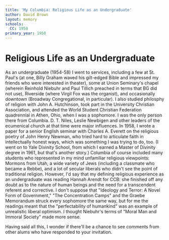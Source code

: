 ```yaml
---
title: 'My Columbia: Religious Life as an Undergraduate'
author: David Brown
layout: memory
schools:
  CC: 1958
primary_year: 1958
---
```

# Religious Life as an Undergraduate

As an undergraduate (1954-58) I went to services, including a few at St. Paul's (at one, Billy Graham waved his gilt-edged Bible and impressed my friends who were interested in theater), some at Union Seminary's chapel (wherein Reinhold Niebuhr and Paul Tillich preached in terms that BG did not use), Riverside (where Virgil Fox was the organist), and occasionally downtown (Broadway Congregational, in particular). I also studied philosphy of religion with John A. Hutchinson, took part in the University Christian Association, and attended the World Student Christian Federation quadrennial in Athen, Ohio, when I was a sophomore. I was the only person there from Columbia. D. T. Niles, Leslie Newbigen and other leaders of the ecumenical church at that time were major influences. In 1958, I wrote a paper for a senior English seminar with Charles A. Everett on the religious poetry of John Henry Newman, who tried hard to articulate faith in intellectually honest ways, which was something I was trying to do, too.  (I went on to Yale Divinity School, from which I earned a Master of Divinity degree in 1961, but that's another story.)  Columbia of course included many students who represented in my mind unfamiliar religious viewpoints: Mormons from Utah, a wide variety of Jews (including a classmate who became a Rebbe), and a lot of secular liberals who didn't see the point of traditional religion. However, I'd say that my defining religious experience as an undergraduate was reading Hannah Arendt for CCB: she finished off any doubt as to the nature of human beings and the need for a transcendent referent and corrective.  I don't suppose that "Ideology and Terror: A Novel Form of Government," "The Concentration Camps" and the Graebe Memorandum struck every sophomore the same way, but for me the readings meant that the "perfectability of humankind" was an example of unrealistic liberal optimism.  I thought Niebuhr's terms of "Moral Man and Immoral Society" made more sense.

Having said all this, I wonder if there'll be a chance to see comments from other alums who have responded to your invitation.

